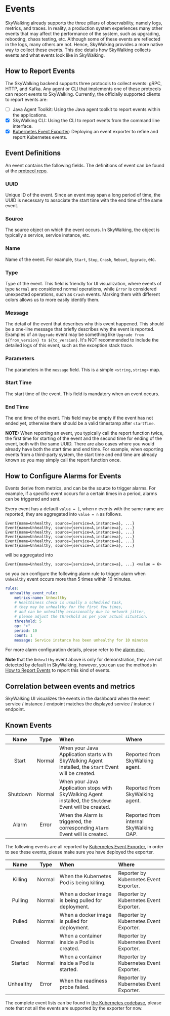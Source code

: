 # Events

SkyWalking already supports the three pillars of observability, namely logs, metrics, and traces.
In reality, a production system experiences many other events that may affect the performance of the system, such as upgrading, rebooting, chaos testing, etc.
Although some of these events are reflected in the logs, many others are not. Hence, SkyWalking provides a more native way to collect these events.
This doc details how SkyWalking collects events and what events look like in SkyWalking.

## How to Report Events

The SkyWalking backend supports three protocols to collect events: gRPC, HTTP, and Kafka. Any agent or CLI that implements one of these protocols can report events to SkyWalking.
Currently, the officially supported clients to report events are:

- [ ] Java Agent Toolkit: Using the Java agent toolkit to report events within the applications.
- [x] SkyWalking CLI: Using the CLI to report events from the command line interface.
- [x] [Kubernetes Event Exporter](http://github.com/apache/skywalking-kubernetes-event-exporter): Deploying an event exporter to refine and report Kubernetes events.

## Event Definitions

An event contains the following fields. The definitions of event can be found at the [protocol repo](https://github.com/apache/skywalking-data-collect-protocol/tree/master/event).

### UUID

Unique ID of the event. Since an event may span a long period of time, the UUID is necessary to associate the start time with the end time of the same event.

### Source

The source object on which the event occurs. In SkyWalking, the object is typically a service, service instance, etc.

### Name

Name of the event. For example, `Start`, `Stop`, `Crash`, `Reboot`, `Upgrade`, etc.

### Type

Type of the event. This field is friendly for UI visualization, where events of type `Normal` are considered normal operations,
while `Error` is considered unexpected operations, such as `Crash` events. Marking them with different colors allows us to more easily identify them.

### Message

The detail of the event that describes why this event happened. This should be a one-line message that briefly describes why the event is reported. Examples of an `Upgrade` event may be something like `Upgrade from ${from_version} to ${to_version}`.
It's NOT recommended to include the detailed logs of this event, such as the exception stack trace.

### Parameters

The parameters in the `message` field. This is a simple `<string,string>` map.

### Start Time

The start time of the event. This field is mandatory when an event occurs.

### End Time

The end time of the event. This field may be empty if the event has not ended yet, otherwise there should be a valid timestamp after `startTime`.

**NOTE:** When reporting an event, you typically call the report function twice, the first time for starting of the event and the second time for ending of the event, both with the same UUID.
There are also cases where you would already have both the start time and end time. For example, when exporting events from a third-party system, the start time and end time are already known so you may simply call the report function once.

## How to Configure Alarms for Events

Events derive from metrics, and can be the source to trigger alarms. For example, if a specific event occurs for a
certain times in a period, alarms can be triggered and sent.

Every event has a default `value = 1`, when `n` events with the same name are reported, they are aggregated
into `value = n` as follows.

```
Event{name=Unhealthy, source={service=A,instance=a}, ...}
Event{name=Unhealthy, source={service=A,instance=a}, ...}
Event{name=Unhealthy, source={service=A,instance=a}, ...}
Event{name=Unhealthy, source={service=A,instance=a}, ...}
Event{name=Unhealthy, source={service=A,instance=a}, ...}
Event{name=Unhealthy, source={service=A,instance=a}, ...}
```

will be aggregated into

```
Event{name=Unhealthy, source={service=A,instance=a}, ...} <value = 6>
```

so you can configure the following alarm rule to trigger alarm when `Unhealthy` event occurs more than 5 times within 10
minutes.

```yaml
rules:
  unhealthy_event_rule:
    metrics-name: Unhealthy
    # Healthiness check is usually a scheduled task,
    # they may be unhealthy for the first few times,
    # and can be unhealthy occasionally due to network jitter,
    # please adjust the threshold as per your actual situation.
    threshold: 5
    op: ">"
    period: 10
    count: 1
    message: Service instance has been unhealthy for 10 minutes
```

For more alarm configuration details, please refer to the [alarm doc](../setup/backend/backend-alarm.md).

**Note** that the `Unhealthy` event above is only for demonstration, they are not detected by default in SkyWalking,
however, you can use the methods in [How to Report Events](#how-to-report-events) to report this kind of events.

## Correlation between events and metrics

SkyWalking UI visualizes the events in the dashboard when the event service / instance / endpoint matches the displayed
service / instance / endpoint.

## Known Events

| Name | Type | When | Where |
| :----: | :----: | :-----| :---- |
| Start | Normal | When your Java Application starts with SkyWalking Agent installed, the `Start` Event will be created. | Reported from SkyWalking agent. |
| Shutdown | Normal | When your Java Application stops with SkyWalking Agent installed, the `Shutdown` Event will be created. | Reported from SkyWalking agent. |
| Alarm | Error | When the Alarm is triggered, the corresponding `Alarm` Event will is created. | Reported from internal SkyWalking OAP. |

The following events are all reported
by [Kubernetes Event Exporter](http://github.com/apache/skywalking-kubernetes-event-exporter), in order to see these
events, please make sure you have deployed the exporter.

| Name | Type | When | Where |
| :----: | :----: | :-----| :---- |
| Killing | Normal | When the Kubernetes Pod is being killing. | Reporter by Kubernetes Event Exporter. |
| Pulling | Normal | When a docker image is being pulled for deployment. | Reporter by Kubernetes Event Exporter. |
| Pulled | Normal | When a docker image is pulled for deployment. | Reporter by Kubernetes Event Exporter. |
| Created | Normal | When a container inside a Pod is created. | Reporter by Kubernetes Event Exporter. |
| Started | Normal | When a container inside a Pod is started. | Reporter by Kubernetes Event Exporter. |
| Unhealthy | Error | When the readiness probe failed. | Reporter by Kubernetes Event Exporter. |

The complete event lists can be found
in [the Kubernetes codebase](https://github.com/kubernetes/kubernetes/blob/v1.21.1/pkg/kubelet/events/event.go), please
note that not all the events are supported by the exporter for now.
